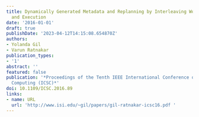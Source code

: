```yaml
---
title: Dynamically Generated Metadata and Replanning by Interleaving Workflow Generation
  and Execution
date: '2016-01-01'
draft: true
publishDate: '2023-04-12T14:15:08.654870Z'
authors:
- Yolanda Gil
- Varun Ratnakar
publication_types:
- '1'
abstract: ''
featured: false
publication: '*Proceedings of the Tenth IEEE International Conference on Semantic
  Computing (ICSC)*'
doi: 10.1109/ICSC.2016.89
links:
- name: URL
  url: 'http://www.isi.edu/~gil/papers/gil-ratnakar-icsc16.pdf '
---
```


